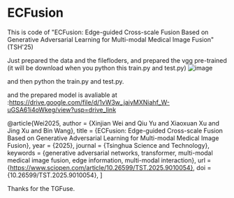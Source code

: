 # ECFusion
This is code of "ECFusion: Edge-guided Cross-scale Fusion Based on Generative Adversarial Learning for Multi-modal Medical Image Fusion"(TSH'25)


Just prepared the data and the filefloders, and prepared the vgg pre-trained (it will be download when you python this train.py and test.py)
![image](https://github.com/user-attachments/assets/4b00d472-c57f-4538-916a-dd08aaa354c4)

and then 
python the train.py and test.py.

and the prepared model is avaliable  at :https://drive.google.com/file/d/1vW3w_jaiyMXNiahf_W-uGSA61i4oWkeg/view?usp=drive_link



@article{Wei2025, 
author = {Xinjian Wei and Qiu Yu and Xiaoxuan Xu and Jing Xu and Bin Wang},
title = {ECFusion: Edge-guided Cross-scale Fusion Based on Generative Adversarial Learning for Multi-modal Medical Image Fusion},
year = {2025},
journal = {Tsinghua Science and Technology},
keywords = {generative adversarial networks, transformer, multi-modal medical image fusion, edge information, multi-modal interaction},
url = {https://www.sciopen.com/article/10.26599/TST.2025.9010054},
doi = {10.26599/TST.2025.9010054},
]

Thanks for the TGFuse.
